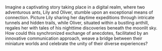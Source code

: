 Imagine a captivating story taking place in a digital realm, where two adventurous ants, Lily and Oliver, stumble upon an exceptional means of connection.
Picture Lily sharing her daytime expeditions through intricate tunnels and hidden trails, while Oliver, situated within a bustling anthill, regales her with tales of his nighttime discoveries beneath the moonlit sky.
How could this synchronized exchange of anecdotes, facilitated by an innovative communication approach, weave a bridge between their miniature worlds and celebrate the unity of their diverse experiences?
